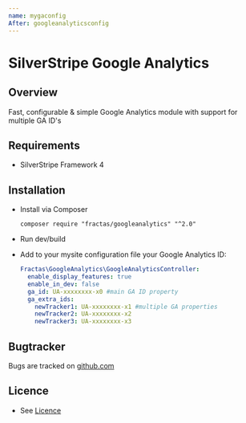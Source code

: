 ```yaml
---
name: mygaconfig
After: googleanalyticsconfig
---
```


# SilverStripe Google Analytics

## Overview

Fast, configurable & simple Google Analytics module with support for multiple GA ID's

## Requirements

- SilverStripe Framework 4

## Installation

- Install via Composer

  ```
  composer require "fractas/googleanalytics" "^2.0"
  ```

- Run dev/build

- Add to your mysite configuration file your Google Analytics ID:

  ```yaml
  Fractas\GoogleAnalytics\GoogleAnalyticsController:
    enable_display_features: true
    enable_in_dev: false
    ga_id: UA-xxxxxxxx-x0 #main GA ID property
    ga_extra_ids:
      newTracker1: UA-xxxxxxxx-x1 #multiple GA properties
      newTracker2: UA-xxxxxxxx-x2
      newTracker3: UA-xxxxxxxx-x3
  ```

## Bugtracker

Bugs are tracked on [github.com](https://github.com/fractaslabs/silverstripe-google-analytics/issues)

## Licence

- See [Licence](https://github.com/fractaslabs/silverstripe-google-analytics/blob/master/LICENSE)
